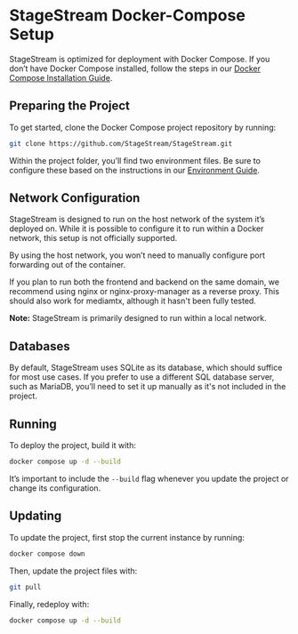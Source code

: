 # StageStream Docker-Compose Setup

StageStream is optimized for deployment with Docker Compose. If you don’t have Docker Compose installed, follow the steps in our [Docker Compose Installation Guide](https://stagestream.jxnxsdev.me/guide#installdc).

## Preparing the Project

To get started, clone the Docker Compose project repository by running:

```bash
git clone https://github.com/StageStream/StageStream.git
```

Within the project folder, you’ll find two environment files. Be sure to configure these based on the instructions in our [Environment Guide](https://stagestream.jxnxsdev.me/guide#environment).

## Network Configuration

StageStream is designed to run on the host network of the system it’s deployed on. While it is possible to configure it to run within a Docker network, this setup is not officially supported.

By using the host network, you won’t need to manually configure port forwarding out of the container.

If you plan to run both the frontend and backend on the same domain, we recommend using nginx or nginx-proxy-manager as a reverse proxy. This should also work for mediamtx, although it hasn't been fully tested.

**Note:** StageStream is primarily designed to run within a local network.

## Databases

By default, StageStream uses SQLite as its database, which should suffice for most use cases. If you prefer to use a different SQL database server, such as MariaDB, you’ll need to set it up manually as it's not included in the project.

## Running

To deploy the project, build it with:

```bash
docker compose up -d --build
```

It’s important to include the `--build` flag whenever you update the project or change its configuration.

## Updating

To update the project, first stop the current instance by running:

```bash
docker compose down
```

Then, update the project files with:

```bash
git pull
```

Finally, redeploy with:

```bash
docker compose up -d --build
```
